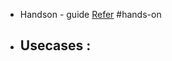 - Handson - guide [Refer](https://docs.aws.amazon.com/systems-manager/latest/userguide/automation-setup.html) #hands-on
- Usecases :
	-